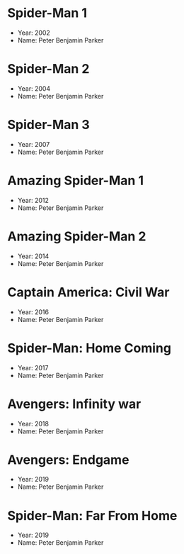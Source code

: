 # Spider-Man 1
- Year: 2002
- Name: Peter Benjamin Parker

# Spider-Man 2
- Year: 2004
- Name: Peter Benjamin Parker

# Spider-Man 3
- Year: 2007
- Name: Peter Benjamin Parker

# Amazing Spider-Man 1
- Year: 2012
- Name: Peter Benjamin Parker

# Amazing Spider-Man 2
- Year: 2014
- Name: Peter Benjamin Parker

# Captain America: Civil War
- Year: 2016
- Name: Peter Benjamin Parker

# Spider-Man: Home Coming
- Year: 2017
- Name: Peter Benjamin Parker

# Avengers: Infinity war
- Year: 2018
- Name: Peter Benjamin Parker

# Avengers: Endgame
- Year: 2019
- Name: Peter Benjamin Parker

# Spider-Man: Far From Home
- Year: 2019
- Name: Peter Benjamin Parker
